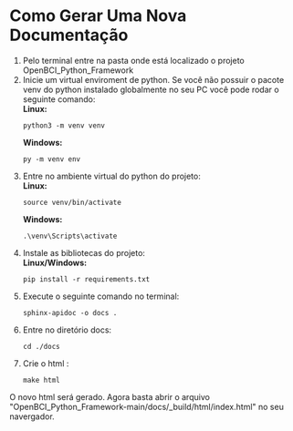 # Como Gerar Uma Nova Documentação

1.  Pelo terminal entre na pasta onde está localizado o projeto OpenBCI_Python_Framework
2.  Inicie um virtual enviroment de python. Se você não possuir o pacote venv do python 
    instalado globalmente no seu PC você pode rodar o seguinte comando:</br>
    <b>Linux:</b> </br>
    ```
    python3 -m venv venv
    ```
    <b>Windows:</b> </br>
    ```
    py -m venv env
    ```
3. Entre no ambiente virtual do python do projeto:</br>
    <b>Linux:</b> </br>
    ```
    source venv/bin/activate
    ```
    <b>Windows:</b> </br>
    ```
    .\venv\Scripts\activate
    ``` 
4. Instale as bibliotecas do projeto:</br>
    <b>Linux/Windows:</b> </br>
    ```
    pip install -r requirements.txt
    ```
5. Execute o seguinte comando no terminal:</br>
    ```
    sphinx-apidoc -o docs .
    ```
6. Entre no diretório docs:
    ```
    cd ./docs 
    ```
7. Crie o html :
    ```
    make html
    ```

O novo html será gerado. Agora basta abrir o arquivo "OpenBCI_Python_Framework-main/docs/_build/html/index.html" no seu navergador.